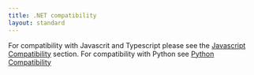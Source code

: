 ```yaml
---
title: .NET compatibility
layout: standard
---
```


For compatibility with Javascrit and Typescript please see the [Javascript Compatibility](/docs/javascript/compatibility.html) section.
For compatibility with Python see [Python Compatibility](/docs/python/compatibility.html)
